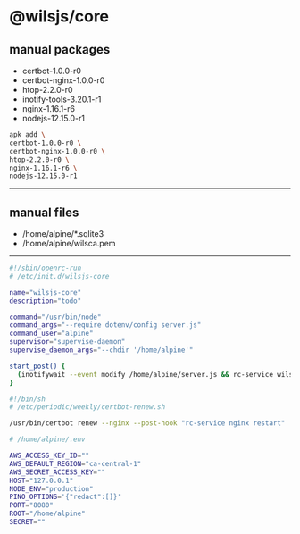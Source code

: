 # @wilsjs/core

## manual packages

- certbot-1.0.0-r0
- certbot-nginx-1.0.0-r0
- htop-2.2.0-r0
- inotify-tools-3.20.1-r1
- nginx-1.16.1-r6
- nodejs-12.15.0-r1

```sh
apk add \
certbot-1.0.0-r0 \
certbot-nginx-1.0.0-r0 \
htop-2.2.0-r0 \
nginx-1.16.1-r6 \
nodejs-12.15.0-r1
```

---

## manual files

- /home/alpine/\*.sqlite3
- /home/alpine/wilsca.pem

---

```sh
#!/sbin/openrc-run
# /etc/init.d/wilsjs-core

name="wilsjs-core"
description="todo"

command="/usr/bin/node"
command_args="--require dotenv/config server.js"
command_user="alpine"
supervisor="supervise-daemon"
supervise_daemon_args="--chdir '/home/alpine'"

start_post() {
  (inotifywait --event modify /home/alpine/server.js && rc-service wilsjs-core restart) &
}
```

```sh
#!/bin/sh
# /etc/periodic/weekly/certbot-renew.sh

/usr/bin/certbot renew --nginx --post-hook "rc-service nginx restart"
```

```sh
# /home/alpine/.env

AWS_ACCESS_KEY_ID=""
AWS_DEFAULT_REGION="ca-central-1"
AWS_SECRET_ACCESS_KEY=""
HOST="127.0.0.1"
NODE_ENV="production"
PINO_OPTIONS='{"redact":[]}'
PORT="8080"
ROOT="/home/alpine"
SECRET=""
```
